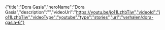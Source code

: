 {"title":"Dora Gasia","heroName":"Dora Gasia","description":"","videoUrl":"https://youtu.be/jo11LzhbTiw","videoId":"jo11LzhbTiw","videoType":"youtube","type":"stories","url":"verhalen/dora-gasia-6"}
